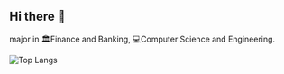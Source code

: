 ## Hi there 👋

major in 🏛️Finance and Banking, 💻Computer Science and Engineering.

![Top Langs](https://github-readme-stats.vercel.app/api/top-langs/?username=Sangrix)

<!--
**Sangrix/Sangrix** is a ✨ _special_ ✨ repository because its `README.md` (this file) appears on your GitHub profile.

Here are some ideas to get you started:

- 🔭 I’m currently working on ...
- 🌱 I’m currently learning ...
- 👯 I’m looking to collaborate on ...
- 🤔 I’m looking for help with ...
- 💬 Ask me about ...
- 📫 How to reach me: ...
- 😄 Pronouns: ...
- ⚡ Fun fact: ...
-->
